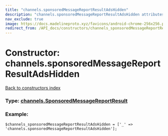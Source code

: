 ```yaml
---
title: "channels.sponsoredMessageReportResultAdsHidden"
description: "channels.sponsoredMessageReportResultAdsHidden attributes, type and example"
nav_exclude: true
image: https://docs.madelineproto.xyz/favicons/android-chrome-256x256.png
redirect_from: /API_docs/constructors/channels_sponsoredMessageReportResultAdsHidden.html
---
```

# Constructor: channels.sponsoredMessageReportResultAdsHidden  
[Back to constructors index](/API_docs/constructors/index.html)






### Type: [channels.SponsoredMessageReportResult](/API_docs/types/channels.SponsoredMessageReportResult.html)


### Example:

```
$channels_sponsoredMessageReportResultAdsHidden = ['_' => 'channels.sponsoredMessageReportResultAdsHidden'];
```  
